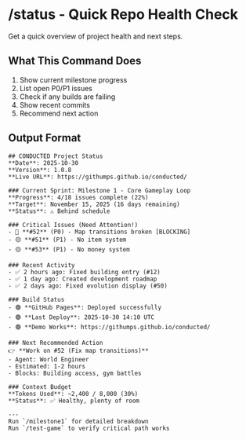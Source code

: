 # /status - Quick Repo Health Check

Get a quick overview of project health and next steps.

## What This Command Does

1. Show current milestone progress
2. List open P0/P1 issues
3. Check if any builds are failing
4. Show recent commits
5. Recommend next action

## Output Format

```
## CONDUCTED Project Status
**Date**: 2025-10-30
**Version**: 1.0.8
**Live URL**: https://githumps.github.io/conducted/

### Current Sprint: Milestone 1 - Core Gameplay Loop
**Progress**: 4/18 issues complete (22%)
**Target**: November 15, 2025 (16 days remaining)
**Status**: ⚠️ Behind schedule

### Critical Issues (Need Attention!)
- 🔴 **#52** (P0) - Map transitions broken [BLOCKING]
- 🟡 **#51** (P1) - No item system
- 🟡 **#53** (P1) - No money system

### Recent Activity
- ✅ 2 hours ago: Fixed building entry (#12)
- ✅ 1 day ago: Created development roadmap
- ✅ 2 days ago: Fixed evolution display (#50)

### Build Status
- 🟢 **GitHub Pages**: Deployed successfully
- 🟢 **Last Deploy**: 2025-10-30 14:10 UTC
- 🟢 **Demo Works**: https://githumps.github.io/conducted/

### Next Recommended Action
👉 **Work on #52 (Fix map transitions)**
- Agent: World Engineer
- Estimated: 1-2 hours
- Blocks: Building access, gym battles

### Context Budget
**Tokens Used**: ~2,400 / 8,000 (30%)
**Status**: ✅ Healthy, plenty of room

---
Run `/milestone1` for detailed breakdown
Run `/test-game` to verify critical path works
```
